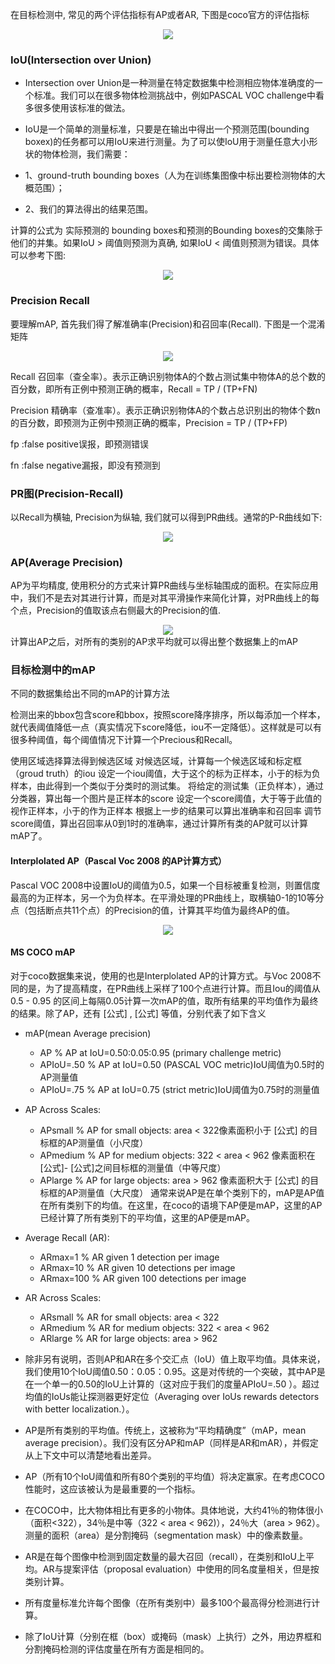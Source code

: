 在目标检测中, 常见的两个评估指标有AP或者AR, 下图是coco官方的评估指标
<div align="center">
  <img src="./coco_evaluations.png" />
</div>

### IoU(Intersection over Union)
- Intersection over Union是一种测量在特定数据集中检测相应物体准确度的一个标准。我们可以在很多物体检测挑战中，例如PASCAL VOC challenge中看多很多使用该标准的做法。

- IoU是一个简单的测量标准，只要是在输出中得出一个预测范围(bounding boxex)的任务都可以用IoU来进行测量。为了可以使IoU用于测量任意大小形状的物体检测，我们需要：
 - 1、ground-truth bounding boxes（人为在训练集图像中标出要检测物体的大概范围）；
 - 2、我们的算法得出的结果范围。

计算的公式为 实际预测的 bounding boxes和预测的Bounding boxes的交集除于他们的并集。如果IoU > 阈值则预测为真确, 如果IoU < 阈值则预测为错误。具体可以参考下图:
<div align="center">
  <img src="./IoU.png" />
</div>

### Precision Recall
要理解mAP, 首先我们得了解准确率(Precision)和召回率(Recall). 下图是一个混淆矩阵
<div align="center">
  <img src="./Confusion_Matrix.png" />
</div>

Recall   召回率（查全率）。表示正确识别物体A的个数占测试集中物体A的总个数的百分数，即所有正例中预测正确的概率，Recall = TP / (TP+FN)

Precision 精确率（查准率）。表示正确识别物体A的个数占总识别出的物体个数n的百分数，即预测为正例中预测正确的概率，Precision = TP / (TP+FP)

fp :false positive误报，即预测错误

fn :false negative漏报，即没有预测到

### PR图(Precision-Recall)
以Recall为横轴, Precision为纵轴, 我们就可以得到PR曲线。通常的P-R曲线如下:
<div align="center">
  <img src="./PR-Curve.png" />
</div>

### AP(Average Precision)
AP为平均精度, 使用积分的方式来计算PR曲线与坐标轴围成的面积。在实际应用中，我们不是去对其进行计算，而是对其平滑操作来简化计算，对PR曲线上的每个点，Precision的值取该点右侧最大的Precision的值.
<div align="center">
  <img src="./AP.png" />
</div>
计算出AP之后，对所有的类别的AP求平均就可以得出整个数据集上的mAP

### 目标检测中的mAP
不同的数据集给出不同的mAP的计算方法

检测出来的bbox包含score和bbox，按照score降序排序，所以每添加一个样本，就代表阈值降低一点（真实情况下score降低，iou不一定降低）。这样就是可以有很多种阈值，每个阈值情况下计算一个Precious和Recall。

使用区域选择算法得到候选区域
对候选区域，计算每一个候选区域和标定框（groud truth）的iou
设定一个iou阈值，大于这个的标为正样本，小于的标为负样本，由此得到一个类似于分类时的测试集。
将给定的测试集（正负样本），通过分类器，算出每一个图片是正样本的score
设定一个score阈值，大于等于此值的视作正样本，小于的作为正样本
根据上一步的结果可以算出准确率和召回率
调节score阈值，算出召回率从0到1时的准确率，通过计算所有类的AP就可以计算mAP了。

#### Interplolated AP（Pascal Voc 2008 的AP计算方式）
Pascal VOC 2008中设置IoU的阈值为0.5，如果一个目标被重复检测，则置信度最高的为正样本，另一个为负样本。在平滑处理的PR曲线上，取横轴0-1的10等分点（包括断点共11个点）的Precision的值，计算其平均值为最终AP的值。
<div align="center">
  <img src="./mAP.png" />
</div>

#### MS COCO mAP
对于coco数据集来说，使用的也是Interplolated AP的计算方式。与Voc 2008不同的是，为了提高精度，在PR曲线上采样了100个点进行计算。而且Iou的阈值从 0.5 - 0.95 的区间上每隔0.05计算一次mAP的值，取所有结果的平均值作为最终的结果。除了AP，还有 [公式] , [公式] 等值，分别代表了如下含义

- mAP(mean Average precision)
  - AP % AP at IoU=0.50:0.05:0.95 (primary challenge metric)
  - APIoU=.50 % AP at IoU=0.50 (PASCAL VOC metric)IoU阈值为0.5时的AP测量值
  - APIoU=.75 % AP at IoU=0.75 (strict metric)IoU阈值为0.75时的测量值
- AP Across Scales:
  - APsmall % AP for small objects: area < 322像素面积小于 [公式] 的目标框的AP测量值（小尺度）
  - APmedium % AP for medium objects: 322 < area < 962 像素面积在[公式]- [公式]之间目标框的测量值（中等尺度）
  - APlarge % AP for large objects: area > 962 像素面积大于 [公式] 的目标框的AP测量值（大尺度）
  通常来说AP是在单个类别下的，mAP是AP值在所有类别下的均值。在这里，在coco的语境下AP便是mAP，这里的AP已经计算了所有类别下的平均值，这里的AP便是mAP。
- Average Recall (AR):
  - ARmax=1 % AR given 1 detection per image
  - ARmax=10 % AR given 10 detections per image
  - ARmax=100 % AR given 100 detections per image
- AR Across Scales:
  - ARsmall % AR for small objects: area < 322
  - ARmedium % AR for medium objects: 322 < area < 962
  - ARlarge % AR for large objects: area > 962

- 除非另有说明，否则AP和AR在多个交汇点（IoU）值上取平均值。具体来说，我们使用10个IoU阈值0.50：0.05：0.95。这是对传统的一个突破，其中AP是在一个单一的0.50的IoU上计算的（这对应于我们的度量APIoU=.50 ）。超过均值的IoUs能让探测器更好定位（Averaging over IoUs rewards detectors with better localization.）。

- AP是所有类别的平均值。传统上，这被称为“平均精确度”（mAP，mean average precision）。我们没有区分AP和mAP（同样是AR和mAR），并假定从上下文中可以清楚地看出差异。

- AP（所有10个IoU阈值和所有80个类别的平均值）将决定赢家。在考虑COCO性能时，这应该被认为是最重要的一个指标。

- 在COCO中，比大物体相比有更多的小物体。具体地说，大约41％的物体很小（面积<322），34％是中等（322 < area < 962)），24％大（area > 962）。测量的面积（area）是分割掩码（segmentation mask）中的像素数量。

- AR是在每个图像中检测到固定数量的最大召回（recall），在类别和IoU上平均。AR与提案评估（proposal evaluation）中使用的同名度量相关，但是按类别计算。

- 所有度量标准允许每个图像（在所有类别中）最多100个最高得分检测进行计算。

- 除了IoU计算（分别在框（box）或掩码（mask）上执行）之外，用边界框和分割掩码检测的评估度量在所有方面是相同的。

